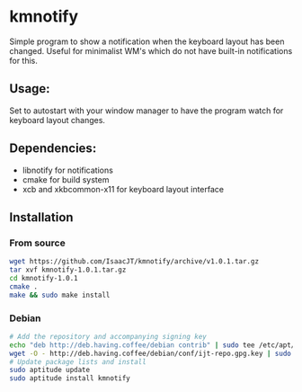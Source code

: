# kmnotify

Simple program to show a notification when the keyboard layout has been changed. Useful for minimalist WM's which do not have built-in notifications for this.

## Usage:
Set to autostart with your window manager to have the program watch for keyboard layout changes.

## Dependencies:
 - libnotify for notifications
 - cmake for build system
 - xcb and xkbcommon-x11 for keyboard layout interface

## Installation
### From source
```sh
wget https://github.com/IsaacJT/kmnotify/archive/v1.0.1.tar.gz
tar xvf kmnotify-1.0.1.tar.gz
cd kmnotify-1.0.1
cmake .
make && sudo make install
```
### Debian
```sh
# Add the repository and accompanying signing key
echo "deb http://deb.having.coffee/debian contrib" | sudo tee /etc/apt/sources.list.d/having.coffee.list 
wget -O - http://deb.having.coffee/debian/conf/ijt-repo.gpg.key | sudo apt-key add -
# Update package lists and install
sudo aptitude update
sudo aptitude install kmnotify
```



